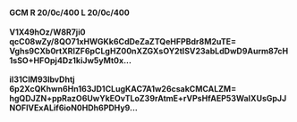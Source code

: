 #### GCM R 20/0c/400 L 20/0c/400
**V1X49hOz/W8R7ji0**<br/>**qcC08wZy/8QO71xHWGKk6CdDeZaZTQeHFPBdr8M2uTE=**<br/>**Vghs9CXb0rtXRIZF6pCLgHZ00nXZGXsOY2tlSV23abLdDwD9Aurm87cH1sSO+HFOpj4Dz1kiJw5yMt0x...**<br/><br/>
**iI31CIM93lbvDhtj**<br/>**6p2XcQKhwn6Hn163JD1CLugKAC7A1w26csakCMCALZM=**<br/>**hgQDJZN+ppRazO6UwYkEOvTLoZ39rAtmE+rVPsHfAEP53WaIXUsGpJJNOFIVExALif6ioN0HDh6PDHy9...**
